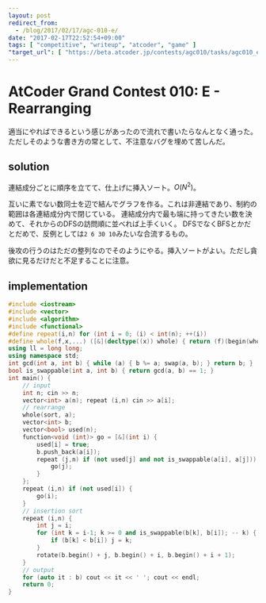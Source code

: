 ```yaml
---
layout: post
redirect_from:
  - /blog/2017/02/17/agc-010-e/
date: "2017-02-17T22:52:54+09:00"
tags: [ "competitive", "writeup", "atcoder", "game" ]
"target_url": [ "https://beta.atcoder.jp/contests/agc010/tasks/agc010_e" ]
---
```


# AtCoder Grand Contest 010: E - Rearranging

適当にやればできるという感じがあったので流れで書いたらなんとなく通った。ただしそのような書き方の常として、不注意なバグを埋めて苦しんだ。

## solution

連結成分ごとに順序を立てて、仕上げに挿入ソート。$O(N^2)$。

互いに素でない数同士を辺で結んでグラフを作る。これは非連結であり、制約の範囲は各連結成分内で閉じている。
連結成分内で最も端に持ってきたい数を決めて、それからのDFSの訪問順に並べれば上手くいく。
DFSでなくBFSとかだとだめで、反例としては`2 6 30 10`みたいな合流するもの。

後攻の行うのはただの整列なのでそのようにやる。挿入ソートがよい。ただし貪欲に見るだけだと不足することに注意。

## implementation

``` c++
#include <iostream>
#include <vector>
#include <algorithm>
#include <functional>
#define repeat(i,n) for (int i = 0; (i) < int(n); ++(i))
#define whole(f,x,...) ([&](decltype((x)) whole) { return (f)(begin(whole), end(whole), ## __VA_ARGS__); })(x)
using ll = long long;
using namespace std;
int gcd(int a, int b) { while (a) { b %= a; swap(a, b); } return b; }
bool is_swappable(int a, int b) { return gcd(a, b) == 1; }
int main() {
    // input
    int n; cin >> n;
    vector<int> a(n); repeat (i,n) cin >> a[i];
    // rearrange
    whole(sort, a);
    vector<int> b;
    vector<bool> used(n);
    function<void (int)> go = [&](int i) {
        used[i] = true;
        b.push_back(a[i]);
        repeat (j,n) if (not used[j] and not is_swappable(a[i], a[j])) {
            go(j);
        }
    };
    repeat (i,n) if (not used[i]) {
        go(i);
    }
    // insertion sort
    repeat (i,n) {
        int j = i;
        for (int k = i-1; k >= 0 and is_swappable(b[k], b[i]); -- k) {
            if (b[k] < b[i]) j = k;
        }
        rotate(b.begin() + j, b.begin() + i, b.begin() + i + 1);
    }
    // output
    for (auto it : b) cout << it << ' '; cout << endl;
    return 0;
}
```
